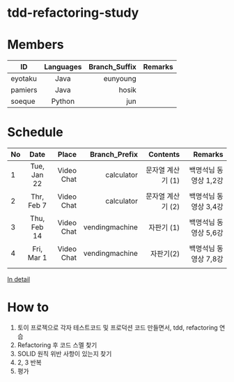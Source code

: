 # tdd-refactoring-study

# Members

| ID | Languages | Branch_Suffix | Remarks |
|----------|:------:|------:|------:|
| eyotaku | Java | eunyoung | |
| pamiers | Java | hosik | |
| soeque | Python |jun | |


# Schedule

| No | Date   |      Place      |Branch_Prefix |  Contents | Remarks |
|----------|:-------------:|------:|------:|------:|------:|
| 1 | Tue, Jan 22 | Video Chat | calculator | 문자열 계산기 (1) | 백명석님 동영상 1,2강 |
| 2 | Thr, Feb 7 |  Video Chat | calculator |문자열 계산기 (2) |백명석님 동영상 3,4강 |
| 3 | Thu, Feb 14 |  Video Chat | vendingmachine |자판기 (1) |백명석님 동영상 5,6강 |
| 4 | Fri, Mar 1 |  Video Chat | vendingmachine |자판기(2) |백명석님 동영상 7,8강 |
| | | | |

[In detail](https://github.com/orgs/tdd-master/projects/2)

# How to
1. 토이 프로젝으로 각자 테스트코드 및 프로덕션 코드 만들면서, tdd, refactoring 연습
2. Refactoring 후 코드 스멜 찾기
3. SOLID 원칙 위반 사항이 있는지 찾기
4. 2, 3 반복
5. 평가

